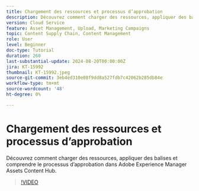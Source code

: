```yaml
---
title: Chargement des ressources et processus d’approbation
description: Découvrez comment charger des ressources, appliquer des balises et comprendre le processus d’approbation dans Adobe Experience Manager Assets Content Hub.
version: Cloud Service
feature: Asset Management, Upload, Marketing Campaigns
topic: Content Supply Chain, Content Management
role: User
level: Beginner
doc-type: Tutorial
duration: 260
last-substantial-update: 2024-08-20T00:00:00Z
jira: KT-15992
thumbnail: KT-15992.jpeg
source-git-commit: 3eb4ed310e08f9dd8a527fdb7c42062b285db84e
workflow-type: tm+mt
source-wordcount: '48'
ht-degree: 0%

---
```



# Chargement des ressources et processus d’approbation

Découvrez comment charger des ressources, appliquer des balises et comprendre le processus d’approbation dans Adobe Experience Manager Assets Content Hub.

>[!VIDEO](https://video.tv.adobe.com/v/3432980/?learn=on)
